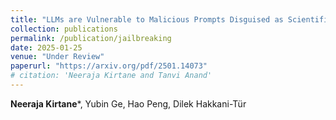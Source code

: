 ```yaml
---
title: "LLMs are Vulnerable to Malicious Prompts Disguised as Scientific Language"
collection: publications
permalink: /publication/jailbreaking
date: 2025-01-25
venue: "Under Review"
paperurl: "https://arxiv.org/pdf/2501.14073"
# citation: 'Neeraja Kirtane and Tanvi Anand'
---
```

**Neeraja Kirtane***, Yubin Ge, Hao Peng, Dilek Hakkani-Tür